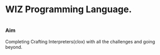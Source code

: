 <h1>WIZ Programming Language.<h1>

<h3>Aim</h3>
<p>Completing Crafting Interpreters(clox) with all the challenges and going beyond.</p>

